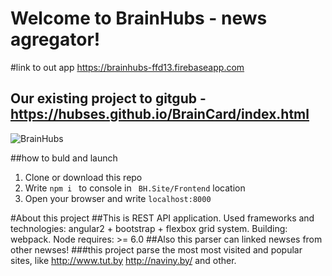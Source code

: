 # Welcome to BrainHubs - news agregator!

#link to out app https://brainhubs-ffd13.firebaseapp.com

## Our existing project to gitgub - https://hubses.github.io/BrainCard/index.html 
![BrainHubs](https://hubses.github.io/BrainCard/portfolio.jpg)

##how to buld and launch
1. Clone or download this repo
2. Write ```npm i ``` to console in ``` BH.Site/Frontend``` location
3. Open your browser and write ```localhost:8000```

#About this project
##This is REST API application. Used frameworks and technologies: angular2 + bootstrap + flexbox grid system. Building: webpack. Node requires: >= 6.0 
##Also this parser can linked newses from other newses!
###this project parse the most most visited and popular sites, like http://www.tut.by http://naviny.by/ and other. 




